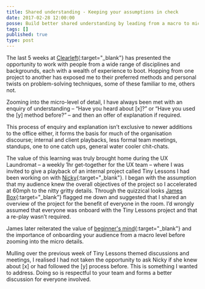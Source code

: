 ```yaml
---
title: Shared understanding - Keeping your assumptions in check
date: 2017-02-28 12:00:00
posse: Build better shared understanding by leading from a macro to micro level
tags: []
published: true
type: post
---
```


The last 5 weeks at [Clearleft](http://clearleft.com/){:target="_blank"} has presented the opportunity to work with people from a wide range of disciplines and backgrounds, each with a wealth of experience to boot. Hopping from one project to another has exposed me to their preferred methods and personal twists on problem-solving techniques, some of these familiar to me, others not.

Zooming into the micro-level of detail, I have always been met with an enquiry of understanding – “Have you heard about [x]?” or “Have you used the [y] method before?” – and then an offer of explanation if required.

This process of enquiry and explanation isn’t exclusive to newer additions to the office either, it forms the basis for much of the organisation discourse; internal and client playbacks, less formal team meetings, standups, one to one catch ups, general water cooler chit-chats.

The value of this learning was truly brought home during the UX Laundromat – a weekly 1hr get-together for the UX team – where I was invited to give a playback of an internal project called Tiny Lessons I had been working on with [Nicky](https://twitter.com/nickyjsevans){:target="_blank"}. I began with the assumption that my audience knew the overall objectives of the project so I accelerated at 60mph to the nitty gritty details. Through the quizzical looks [James Box](http://solita.tumblr.com/){:target="_blank"} flagged me down and suggested that I shared an overview of the project for the benefit of everyone in the room. I’d wrongly assumed that everyone was onboard with the Tiny Lessons project and that a re-play wasn’t required.

James later reiterated the value of [beginner's mind](https://en.wikipedia.org/wiki/Shoshin){:target="_blank"} and the importance of onboarding your audience from a macro level before zooming into the micro details.

Mulling over the previous week of Tiny Lessons themed discussions and meetings, I realised I had not taken the opportunity to ask Nicky if she knew about [x] or had followed the [y] process before. This is something I wanted to address. Doing so is respectful to your team and forms a better discussion for everyone involved.
